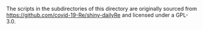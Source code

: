 The scripts in the subdirectories of this directory are originally sourced from https://github.com/covid-19-Re/shiny-dailyRe and licensed under a GPL-3.0.
